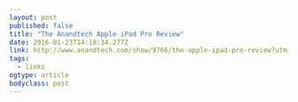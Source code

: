 ```yaml
---
layout: post 
published: false 
title: "The Anandtech Apple iPad Pro Review" 
date: 2016-01-23T14:18:34.277Z 
link: http://www.anandtech.com/show/9766/the-apple-ipad-pro-review?utm_source=loopinsight.com&utm_medium=referral&utm_campaign=Feed%3A+loopinsight%2FKqJb+(The+Loop)&utm_content=FeedBurner 
tags:
  - links
ogtype: article 
bodyclass: post 
---
```


